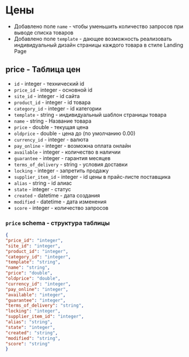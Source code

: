 # Цены
- Добавлено поле `name` - чтобы уменьшить количество запросов при выводе списка товаров
- Добавлено поле `template` - дающее возможность реализовать индивидуальный дизайн страницы каждого товара в стиле Landing Page
## price - Таблица цен
- `id` - integer - технический id
- `price_id` - integer - основной id
- `site_id` - integer - id сайта
- `product_id` - integer - id товара
- `category_id` - integer - id категории
- `template` - string - индивидуальный шаблон страницы товара
- `name` - string - Название товара
- `price` - double - текущая цена
- `oldprice` - double - цена до (по умолчанию 0.00)
- `currency_id` - integer - валюта
- `pay_online` - integer - возможна оплата онлайн
- `available` - integer - количество в наличии
- `guarantee` - integer - гарантия месяцев
- `terms_of_delivery` - string - условия доставки
- `locking` - integer - запретить продажу
- `supplier_item_id` - integer - id цены в прайс-листе поставщика
- `alias` - string - id алиас
- `state` - integer - статус
- `created` - datetime - дата создания
- `modified` - datetime - дата изменения
- `score` - integer - количество запросов
### `price` schema - структура таблицы
```json
{
"price_id": "integer",
"site_id": "integer",
"product_id": "integer",
"category_id": "integer",
"template": "string",
"name": "string",
"price": "double",
"oldprice": "double",
"currency_id": "integer",
"pay_online": "integer",
"available": "integer",
"guarantee": "integer",
"terms_of_delivery": "string",
"locking": "integer",
"supplier_item_id": "integer",
"alias": "string",
"state": "integer",
"created": "string",
"modified": "string",
"score": "string"
}
```







